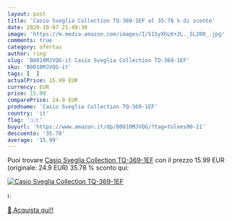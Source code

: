 ```yaml
---
layout: post
title: 'Casio Sveglia Collection TQ-369-1EF al 35.78 % di sconto'
date: 2020-10-07 21:49:30
image: 'https://m.media-amazon.com/images/I/51SyXhLK+2L._SL200_.jpg'
comments: true
category: ofertas
author: ring
slug: 'B0010MJVQG-it Casio Sveglia Collection TQ-369-1EF'
sku: 'B0010MJVQG-it'
tags: [  ]
actualPrice: 15.99 EUR
currency: EUR
price: 15.99
comparePrice: 24.9 EUR
prodname: 'Casio Sveglia Collection TQ-369-1EF'
country: 'it'
flag: '🇮🇹'
buyurl: 'https://www.amazon.it/dp/B0010MJVQG/?tag=tolees00-21'
descuento: '35.78'
average: '15.99'
---
```


Puoi trovare [Casio Sveglia Collection TQ-369-1EF](https://www.amazon.it/dp/B0010MJVQG/?tag=tolees00-21) con il prezzo 15.99 EUR (originale: 24.9 EUR) 35.78 % sconto qui:

[![Casio Sveglia Collection TQ-369-1EF](https://m.media-amazon.com/images/I/51SyXhLK+2L._SL200_.jpg)](https://www.amazon.it/dp/B0010MJVQG/?tag=tolees00-21)

ℹ️:


[🛒 Acquista qui!!](https://www.amazon.it/dp/B0010MJVQG/?tag=tolees00-21)
